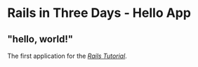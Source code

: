 # Rails in Three Days - Hello App

## "hello, world!"

The first application for the [*Rails Tutorial*](http://www.railstutorial.org).
